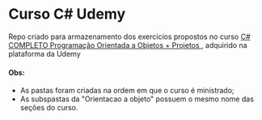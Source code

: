 # Curso C# Udemy

Repo criado para armazenamento dos exercicios propostos no curso [C# COMPLETO Programação Orientada a Objetos + Projetos
](https://www.udemy.com/course/programacao-orientada-a-objetos-csharp/), adquirido na plataforma da Udemy

#### Obs:
 - As pastas foram criadas na ordem em que o curso é ministrado;
 - As subspastas da "Orientacao a objeto" possuem o mesmo nome das seções do curso.
